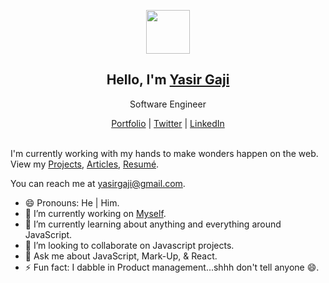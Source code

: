 <p align="center">
  <img src="https://pbs.twimg.com/profile_images/1318039182170783744/jZx_9KBd_400x400.jpg" width="70" />  
  <h2 align="center">Hello, I'm <a href="https://yasirgaji.netlify.app/">Yasir Gaji</a></h2>
  <p align="center">Software Engineer</p>
</p>
<p align="center">
  <a href="https://yasirgaji.netlify.app/">Portfolio</a> | 
  <a href="https://twitter.com/YasirGaji">Twitter</a> |
  <a href="https://www.linkedin.com/in/yasirgaji/">LinkedIn</a>
</p>

<br />
I'm currently working with my hands to make wonders happen on the web. View my <a href="https://yasirgaji.netlify.app/#portfolio/">Projects<a/>, <a href="https://medium.com/@Yasirgaji">Articles<a/>, <a href="https://yasirgaji.netlify.app/resources/Resume-Yasir-Gaji.pdf">Resumé<a/>.

You can reach me at yasirgaji@gmail.com.

- 😄 Pronouns: He | Him.
- 🔭 I’m currently working on [Myself](https://yasirgaji.netlify.app/).
- 🌱 I’m currently learning about anything and everything around JavaScript.
- 👯 I’m looking to collaborate on Javascript projects.
- 💬 Ask me about JavaScript, Mark-Up, & React. 
- ⚡ Fun fact: I dabble in Product management...shhh don't tell anyone 😄.
